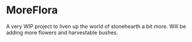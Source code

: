 # MoreFlora
A very WIP project to liven up the world of stonehearth a bit more. Will be adding more flowers and harvestable bushes.
